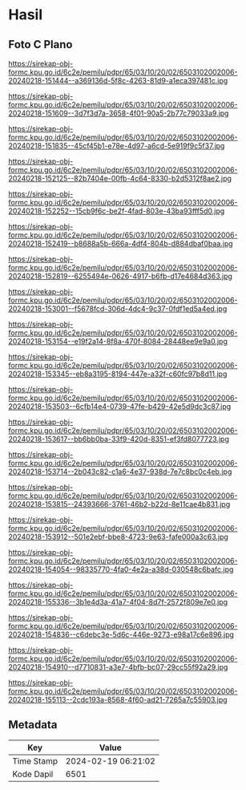 # Hasil

## Foto C Plano

https://sirekap-obj-formc.kpu.go.id/6c2e/pemilu/pdpr/65/03/10/20/02/6503102002006-20240218-151444--a369136d-5f8c-4263-81d9-a1eca397481c.jpg

https://sirekap-obj-formc.kpu.go.id/6c2e/pemilu/pdpr/65/03/10/20/02/6503102002006-20240218-151609--3d7f3d7a-3658-4f01-90a5-2b77c79033a9.jpg

https://sirekap-obj-formc.kpu.go.id/6c2e/pemilu/pdpr/65/03/10/20/02/6503102002006-20240218-151835--45cf45b1-e78e-4d97-a6cd-5e919f9c5f37.jpg

https://sirekap-obj-formc.kpu.go.id/6c2e/pemilu/pdpr/65/03/10/20/02/6503102002006-20240218-152125--82b7404e-00fb-4c64-8330-b2d5312f8ae2.jpg

https://sirekap-obj-formc.kpu.go.id/6c2e/pemilu/pdpr/65/03/10/20/02/6503102002006-20240218-152252--15cb9f6c-be2f-4fad-803e-43ba93fff5d0.jpg

https://sirekap-obj-formc.kpu.go.id/6c2e/pemilu/pdpr/65/03/10/20/02/6503102002006-20240218-152419--b8688a5b-666a-4df4-804b-d884dbaf0baa.jpg

https://sirekap-obj-formc.kpu.go.id/6c2e/pemilu/pdpr/65/03/10/20/02/6503102002006-20240218-152819--6255494e-0626-4917-b6fb-d17e4684d363.jpg

https://sirekap-obj-formc.kpu.go.id/6c2e/pemilu/pdpr/65/03/10/20/02/6503102002006-20240218-153001--f5678fcd-306d-4dc4-9c37-0fdf1ed5a4ed.jpg

https://sirekap-obj-formc.kpu.go.id/6c2e/pemilu/pdpr/65/03/10/20/02/6503102002006-20240218-153154--e19f2a14-8f8a-470f-8084-28448ee9e9a0.jpg

https://sirekap-obj-formc.kpu.go.id/6c2e/pemilu/pdpr/65/03/10/20/02/6503102002006-20240218-153345--eb8a3195-8194-447e-a32f-c60fc97b8d11.jpg

https://sirekap-obj-formc.kpu.go.id/6c2e/pemilu/pdpr/65/03/10/20/02/6503102002006-20240218-153503--6cfb14e4-0739-47fe-b429-42e5d9dc3c87.jpg

https://sirekap-obj-formc.kpu.go.id/6c2e/pemilu/pdpr/65/03/10/20/02/6503102002006-20240218-153617--bb6bb0ba-33f9-420d-8351-ef3fd8077723.jpg

https://sirekap-obj-formc.kpu.go.id/6c2e/pemilu/pdpr/65/03/10/20/02/6503102002006-20240218-153714--2b043c82-c1a6-4e37-938d-7e7c8bc0c4eb.jpg

https://sirekap-obj-formc.kpu.go.id/6c2e/pemilu/pdpr/65/03/10/20/02/6503102002006-20240218-153815--24393666-3761-46b2-b22d-8e11cae4b831.jpg

https://sirekap-obj-formc.kpu.go.id/6c2e/pemilu/pdpr/65/03/10/20/02/6503102002006-20240218-153912--501e2ebf-bbe8-4723-9e63-fafe000a3c63.jpg

https://sirekap-obj-formc.kpu.go.id/6c2e/pemilu/pdpr/65/03/10/20/02/6503102002006-20240218-154054--98335770-4fa0-4e2a-a38d-030548c6bafc.jpg

https://sirekap-obj-formc.kpu.go.id/6c2e/pemilu/pdpr/65/03/10/20/02/6503102002006-20240218-155336--3b1e4d3a-41a7-4f04-8d7f-2572f809e7e0.jpg

https://sirekap-obj-formc.kpu.go.id/6c2e/pemilu/pdpr/65/03/10/20/02/6503102002006-20240218-154836--c6debc3e-5d6c-446e-9273-e98a17c6e896.jpg

https://sirekap-obj-formc.kpu.go.id/6c2e/pemilu/pdpr/65/03/10/20/02/6503102002006-20240218-154910--d7710831-a3e7-4bfb-bc07-29cc55f92a29.jpg

https://sirekap-obj-formc.kpu.go.id/6c2e/pemilu/pdpr/65/03/10/20/02/6503102002006-20240218-155113--2cdc193a-8568-4f60-ad21-7265a7c55903.jpg


## Metadata

| Key        | Value               |
| ---------- | ------------------- |
| Time Stamp | 2024-02-19 06:21:02 |
| Kode Dapil | 6501                |



